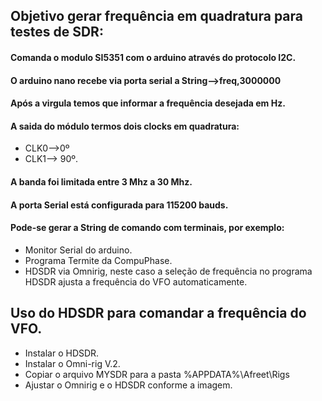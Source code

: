 
## Objetivo gerar frequência em quadratura para testes de SDR:

#### Comanda o modulo SI5351 com o arduino através do protocolo I2C.
#### O arduino nano recebe via porta serial a  String-->freq,3000000
#### Após a virgula temos que informar a frequência desejada em Hz.
#### A saida do módulo termos dois clocks em quadratura:
- CLK0-->0º 
- CLK1--> 90º.
#### A banda foi limitada entre 3 Mhz a 30 Mhz.
#### A porta Serial está configurada para 115200 bauds.
#### Pode-se gerar a String de comando com terminais, por exemplo:

- Monitor Serial do arduino.
- Programa Termite da CompuPhase.
- HDSDR via Omnirig, neste caso a seleção de frequência no programa HDSDR ajusta a frequência do VFO automaticamente.


## Uso do HDSDR para comandar a frequência do VFO.
- Instalar o HDSDR.
- Instalar o Omni-rig V.2.
- Copiar o arquivo MYSDR para a pasta %APPDATA%\Afreet\Rigs
- Ajustar o Omnirig e o HDSDR conforme a imagem.

